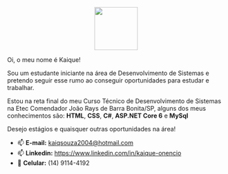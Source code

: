 <div id="header" align="center">
  <img src="https://media.giphy.com/media/M9gbBd9nbDrOTu1Mqx/giphy.gif" width="100"/>
</div>

  Oi, o meu nome é Kaique!
  
  Sou um estudante iniciante na área de Desenvolvimento de Sistemas e pretendo seguir esse rumo ao conseguir oportunidades para estudar e trabalhar. <br>
  
  Estou na reta final do meu Curso Técnico de Desenvolvimento de Sistemas na Etec Comendador João Rays de Barra Bonita/SP, alguns dos meus conhecimentos são: **HTML**, **CSS**, **C#**, **ASP.NET Core 6** e **MySql**
  
  Desejo estágios e quaisquer outras oportunidades na área!
  
- 📫 **E-mail:** kaiqsouza2004@hotmail.com
- 📫 **Linkedin:** https://www.linkedin.com/in/kaique-onencio
- 📱 **Celular:** (14) 9114-4192
